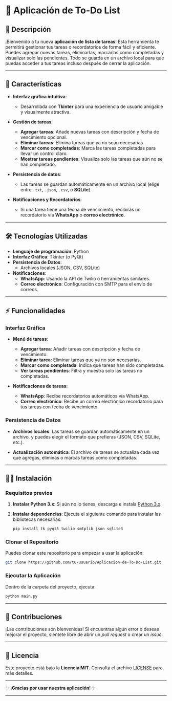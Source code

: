 # 📝 **Aplicación de To-Do List** 

## 📜 **Descripción**

¡Bienvenido a tu nueva **aplicación de lista de tareas**! Esta herramienta te permitirá gestionar tus tareas o recordatorios de forma fácil y eficiente. Puedes agregar nuevas tareas, eliminarlas, marcarlas como completadas y visualizar solo las pendientes. Todo se guarda en un archivo local para que puedas acceder a tus tareas incluso después de cerrar la aplicación.

---

## 🚀 **Características**

- **Interfaz gráfica intuitiva**:
  - Desarrollada con **Tkinter**  para una experiencia de usuario amigable y visualmente atractiva.
  
- **Gestión de tareas**:
  - **Agregar tareas**: Añade nuevas tareas con descripción y fecha de vencimiento opcional.
  - **Eliminar tareas**: Elimina tareas que ya no sean necesarias.
  - **Marcar como completadas**: Marca las tareas completadas para llevar un control claro.
  - **Mostrar tareas pendientes**: Visualiza solo las tareas que aún no se han completado.

- **Persistencia de datos**:
  - Las tareas se guardan automáticamente en un archivo local (elige entre `.txt`, `.json`, `.csv`, o **SQLite**).
  
- **Notificaciones y Recordatorios**:
  - Si una tarea tiene una fecha de vencimiento, recibirás un recordatorio vía **WhatsApp** o **correo electrónico**.

---

## 🛠️ **Tecnologías Utilizadas**

- **Lenguaje de programación**: Python
- **Interfaz Gráfica**: Tkinter (o PyQt)
- **Persistencia de Datos**: 
  - Archivos locales (JSON, CSV, SQLite)
- **Notificaciones**: 
  - **WhatsApp**: Usando la API de Twilio o herramientas similares.
  - **Correo electrónico**: Configuración con SMTP para el envío de correos.

---

## ⚡ **Funcionalidades**

### **Interfaz Gráfica**
- **Menú de tareas**:
  - **Agregar tarea**: Añadir tareas con descripción y fecha de vencimiento.
  - **Eliminar tarea**: Eliminar tareas que ya no son necesarias.
  - **Marcar como completada**: Indica qué tareas han sido completadas.
  - **Ver tareas pendientes**: Filtra y muestra solo las tareas no completadas.

- **Notificaciones de tareas**:
  - **WhatsApp**: Recibe recordatorios automáticos vía WhatsApp.
  - **Correo electrónico**: Recibe un correo electrónico recordatorio para tus tareas con fecha de vencimiento.

### **Persistencia de Datos**
- **Archivos locales**: Las tareas se guardan automáticamente en un archivo, y puedes elegir el formato que prefieras (JSON, CSV, SQLite, etc.).

- **Actualización automática**: El archivo de tareas se actualiza cada vez que agregas, eliminas o marcas tareas como completadas.

---

## 🧑‍💻 **Instalación**

### **Requisitos previos**

1. **Instalar Python 3.x**: Si aún no lo tienes, descarga e instala [Python 3.x](https://www.python.org/downloads/).
2. **Instalar dependencias**: Ejecuta el siguiente comando para instalar las bibliotecas necesarias:

   ```bash
   pip install tk pyqt5 twilio smtplib json sqlite3
   ```

### **Clonar el Repositorio**

Puedes clonar este repositorio para empezar a usar la aplicación:

```bash
git clone https://github.com/tu-usuario/Aplicacion-de-To-Do-List.git
```

### **Ejecutar la Aplicación**

Dentro de la carpeta del proyecto, ejecuta:

```bash
python main.py
```

---

## 🤝 **Contribuciones**

¡Las contribuciones son bienvenidas! Si encuentras algún error o deseas mejorar el proyecto, siéntete libre de abrir un *pull request* o crear un *issue*.

---

## 📜 **Licencia**

Este proyecto está bajo la **Licencia MIT**. Consulta el archivo [LICENSE](LICENSE) para más detalles.

---

✨ **¡Gracias por usar nuestra aplicación!** ✨

---


